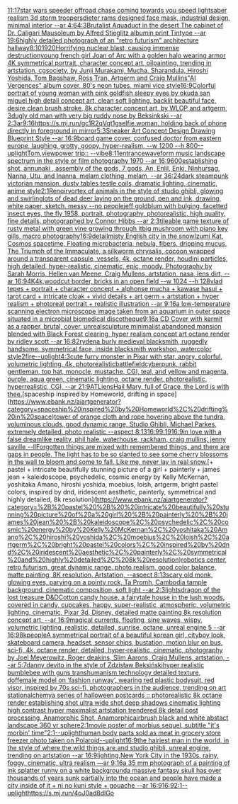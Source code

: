 [11:17](https://www.ebank.nz/aiartgenerator?category=11%3A17)[star wars speeder offroad chase coming towards you speed lightsaber realism 3d storm troopers](https://www.ebank.nz/aiartgenerator?category=star%20wars%20speeder%20offroad%20chase%20coming%20towards%20you%20speed%20lightsaber%20realism%203d%20storm%20troopers)[dieter rams designed face mask, industrial design, minimal interior --ar 4:6](https://www.ebank.nz/aiartgenerator?category=dieter%20rams%20designed%20face%20mask%2C%20industrial%20design%2C%20minimal%20interior%20--ar%204%3A6)[4:3](https://www.ebank.nz/aiartgenerator?category=4%3A3)[Brutalist Aquaduct in the desert The cabinet of Dr. Caligari Mausoleum by Alfred Stieglitz albumin print Tintype --ar 19:6](https://www.ebank.nz/aiartgenerator?category=Brutalist%20Aquaduct%20in%20the%20desert%20The%20cabinet%20of%20Dr.%20Caligari%20Mausoleum%20by%20Alfred%20Stieglitz%20albumin%20print%20Tintype%20--ar%2019%3A6)[highly detailed photograph of an "retro futurism" architecture hallway](https://www.ebank.nz/aiartgenerator?category=highly%20detailed%20photograph%20of%20an%20%22retro%20futurism%22%20architecture%20hallway)[8:10](https://www.ebank.nz/aiartgenerator?category=8%3A10)[1920](https://www.ebank.nz/aiartgenerator?category=1920)[Horrifying nuclear blast, causing immense destruction](https://www.ebank.nz/aiartgenerator?category=Horrifying%20nuclear%20blast%2C%20causing%20immense%20destruction)[young french girl Joan of Arc with a golden halo wearing armor 4K symmetrical portrait, character concept art, oilpainting, trending in artstation, cgsociety, by Junji Murakami, Mucha, Sharandula, Hiroshi Yoshida, Tom Bagshaw, Ross Tran, Artgerm and Craig Mullins](https://www.ebank.nz/aiartgenerator?category=young%20french%20girl%20Joan%20of%20Arc%20with%20a%20golden%20halo%20wearing%20armor%204K%20symmetrical%20portrait%2C%20character%20concept%20art%2C%20oilpainting%2C%20trending%20in%20artstation%2C%20cgsociety%2C%20by%20Junji%20Murakami%2C%20Mucha%2C%20Sharandula%2C%20Hiroshi%20Yoshida%2C%20Tom%20Bagshaw%2C%20Ross%20Tran%2C%20Artgerm%20and%20Craig%20Mullins)["AI Vergences" album cover, 80's neon tubes, miami vice style](https://www.ebank.nz/aiartgenerator?category=%22AI%20Vergences%22%20album%20cover%2C%2080%27s%20neon%20tubes%2C%20miami%20vice%20style)[16:9](https://www.ebank.nz/aiartgenerator?category=16%3A9)[Colorful portrait of young woman with pink goldfish sleepy eyes by okuda san miguel high detail concept art, clean soft lighting, backlit beautiful face, desire clean brush stroke, 8k character concept art, by WLOP and artgerm, 3d](https://www.ebank.nz/aiartgenerator?category=Colorful%20portrait%20of%20young%20woman%20with%20pink%20goldfish%20sleepy%20eyes%20by%20okuda%20san%20miguel%20high%20detail%20concept%20art%2C%20clean%20soft%20lighting%2C%20backlit%20beautiful%20face%2C%20desire%20clean%20brush%20stroke%2C%208k%20character%20concept%20art%2C%20by%20WLOP%20and%20artgerm%2C%203d)[ugly old man with very big ruddy nose by Beksinkski --ar 2:3](https://www.ebank.nz/aiartgenerator?category=ugly%20old%20man%20with%20very%20big%20ruddy%20nose%20by%20Beksinkski%20--ar%202%3A3)[ar9:16](https://www.ebank.nz/aiartgenerator?category=ar9%3A16)[<https://s.mj.run/gc1R2qVqt1g>](https://www.ebank.nz/aiartgenerator?category=%3Chttps%3A//s.mj.run/gc1R2qVqt1g%3E)[selfie,woman, holding back of phone directly in foreground in mirror](https://www.ebank.nz/aiartgenerator?category=selfie%2Cwoman%2C%20holding%20back%20of%20phone%20directly%20in%20foreground%20in%20mirror)[5:3](https://www.ebank.nz/aiartgenerator?category=5%3A3)[Sneaker Art Concept Design Drawing Blueprint Style --ar 16:9](https://www.ebank.nz/aiartgenerator?category=Sneaker%20Art%20Concept%20Design%20Drawing%20Blueprint%20Style%20--ar%2016%3A9)[board game cover, confused doctor from eastern europe, laughing, grotty, goopy, hyper-realism, --w 1200 --h 800](https://www.ebank.nz/aiartgenerator?category=board%20game%20cover%2C%20confused%20doctor%20from%20eastern%20europe%2C%20laughing%2C%20grotty%2C%20goopy%2C%20hyper-realism%2C%20--w%201200%20--h%20800)[--uplight](https://www.ebank.nz/aiartgenerator?category=--uplight)[Tom,](https://www.ebank.nz/aiartgenerator?category=Tom%2C)[view](https://www.ebank.nz/aiartgenerator?category=view)[power trip:: --vibe](https://www.ebank.nz/aiartgenerator?category=power%20trip%3A%3A%20--vibe)[8:11](https://www.ebank.nz/aiartgenerator?category=8%3A11)[entrance](https://www.ebank.nz/aiartgenerator?category=entrance)[waveform  music landscape spectrum in the style or film photography 1970 --ar 16:9](https://www.ebank.nz/aiartgenerator?category=waveform%20%20music%20landscape%20spectrum%20in%20the%20style%20or%20film%20photography%201970%20--ar%2016%3A9)[600](https://www.ebank.nz/aiartgenerator?category=600)[establishing shot, annunaki ,  assembly of the gods, 7 gods, An, Enlil, Enki, Ninhursag, Nanna, Utu, and Inanna, melam clothing, melam, --ar 36:24](https://www.ebank.nz/aiartgenerator?category=establishing%20shot%2C%20annunaki%20%2C%20%20assembly%20of%20the%20gods%2C%207%20gods%2C%20An%2C%20Enlil%2C%20Enki%2C%20Ninhursag%2C%20Nanna%2C%20Utu%2C%20and%20Inanna%2C%20melam%20clothing%2C%20melam%2C%20--ar%2036%3A24)[dark steampunk victorian mansion. dusty tables testle coils, dramatic lighting, cinematic, anime style](https://www.ebank.nz/aiartgenerator?category=dark%20steampunk%20victorian%20mansion.%20dusty%20tables%20testle%20coils%2C%20dramatic%20lighting%2C%20cinematic%2C%20anime%20style)[2:1](https://www.ebank.nz/aiartgenerator?category=2%3A1)[Renoir](https://www.ebank.nz/aiartgenerator?category=Renoir)[vortex of animals in the style of studio ghibli, glowing and swirling](https://www.ebank.nz/aiartgenerator?category=vortex%20of%20animals%20in%20the%20style%20of%20studio%20ghibli%2C%20glowing%20and%20swirling)[lots of dead deer laying on the ground, pen and ink, drawing, white paper, sketch, messy --no people](https://www.ebank.nz/aiartgenerator?category=lots%20of%20dead%20deer%20laying%20on%20the%20ground%2C%20pen%20and%20ink%2C%20drawing%2C%20white%20paper%2C%20sketch%2C%20messy%20--no%20people)[jeff goldblum with bulging, facetted insect eyes, the fly 1958, portrait, photography, photorealistic, high quality, fine details, photographed by Connor Hibbs --ar 2:3](https://www.ebank.nz/aiartgenerator?category=jeff%20goldblum%20with%20bulging%2C%20facetted%20insect%20eyes%2C%20the%20fly%201958%2C%20portrait%2C%20photography%2C%20photorealistic%2C%20high%20quality%2C%20fine%20details%2C%20photographed%20by%20Connor%20Hibbs%20--ar%202%3A3)[tileable game texture of rusty metal with green vine growing through it](https://www.ebank.nz/aiartgenerator?category=tileable%20game%20texture%20of%20rusty%20metal%20with%20green%20vine%20growing%20through%20it)[big mushroom with piano key gills, macro photography](https://www.ebank.nz/aiartgenerator?category=big%20mushroom%20with%20piano%20key%20gills%2C%20macro%20photography)[16:9](https://www.ebank.nz/aiartgenerator?category=16%3A9)[detail](https://www.ebank.nz/aiartgenerator?category=detail)[misty English city in the snow](https://www.ebank.nz/aiartgenerator?category=misty%20English%20city%20in%20the%20snow)[Izumi Kat, Cosmos spacetime, Floating microbacteria, nebula, fibers, dripping mucus, The Triumph of the Immaculate, a silkworm chrysalis, cocoon wrapped around a transparent capsule, vessels, 4k, octane render, houdini particles, high detailed, hyper-realistic, cinematic, epic, moody, Photography by Sarah Morris, Hellen van Meene, Craig Mullens, artstation, nasa, lens dirt, --ar 16:9](https://www.ebank.nz/aiartgenerator?category=Izumi%20Kat%2C%20Cosmos%20spacetime%2C%20Floating%20microbacteria%2C%20nebula%2C%20fibers%2C%20dripping%20mucus%2C%20The%20Triumph%20of%20the%20Immaculate%2C%20a%20silkworm%20chrysalis%2C%20cocoon%20wrapped%20around%20a%20transparent%20capsule%2C%20vessels%2C%204k%2C%20octane%20render%2C%20houdini%20particles%2C%20high%20detailed%2C%20hyper-realistic%2C%20cinematic%2C%20epic%2C%20moody%2C%20Photography%20by%20Sarah%20Morris%2C%20Hellen%20van%20Meene%2C%20Craig%20Mullens%2C%20artstation%2C%20nasa%2C%20lens%20dirt%2C%20--ar%2016%3A9)[4K](https://www.ebank.nz/aiartgenerator?category=4K)[4k,](https://www.ebank.nz/aiartgenerator?category=4k%2C)[woodcut border, bricks in an open field --w 1024 --h 128](https://www.ebank.nz/aiartgenerator?category=woodcut%20border%2C%20bricks%20in%20an%20open%20field%20--w%201024%20--h%20128)[vlad tepes + portrait + character concept + alphonse mucha + kawase hasui + tarot card + intricate cloak + vivid details + art germ + artstation + hyper realism + photoreal portrait + realistic illustration --ar 9:16](https://www.ebank.nz/aiartgenerator?category=vlad%20tepes%20%2B%20portrait%20%2B%20character%20concept%20%2B%20alphonse%20mucha%20%2B%20kawase%20hasui%20%2B%20tarot%20card%20%2B%20intricate%20cloak%20%2B%20vivid%20details%20%2B%20art%20germ%20%2B%20artstation%20%2B%20hyper%20realism%20%2B%20photoreal%20portrait%20%2B%20realistic%20illustration%20--ar%209%3A16)[a low-temperature scanning electron microscope image taken from an aquarium in outer space situated in a microbial biomedical discotheque](https://www.ebank.nz/aiartgenerator?category=a%20low-temperature%20scanning%20electron%20microscope%20image%20taken%20from%20an%20aquarium%20in%20outer%20space%20situated%20in%20a%20microbial%20biomedical%20discotheque)[9:16](https://www.ebank.nz/aiartgenerator?category=9%3A16)[a CD Cover with kermit as a rapper, brutal, cover, unreal](https://www.ebank.nz/aiartgenerator?category=a%20CD%20Cover%20with%20kermit%20as%20a%20rapper%2C%20brutal%2C%20cover%2C%20unreal)[sculpture minimalist abandoned mansion blended with Black Forest clearing, hyper realism concept art octane render by ridley scott --ar 16:8](https://www.ebank.nz/aiartgenerator?category=sculpture%20minimalist%20abandoned%20mansion%20blended%20with%20Black%20Forest%20clearing%2C%20hyper%20realism%20concept%20art%20octane%20render%20by%20ridley%20scott%20--ar%2016%3A8)[2](https://www.ebank.nz/aiartgenerator?category=2)[ryden](https://www.ebank.nz/aiartgenerator?category=ryden)[a burly medieval blacksmith, ruggedly handsome,  symmetrical face, inside blacksmith workshop, watercolor style](https://www.ebank.nz/aiartgenerator?category=a%20burly%20medieval%20blacksmith%2C%20ruggedly%20handsome%2C%20%20symmetrical%20face%2C%20inside%20blacksmith%20workshop%2C%20watercolor%20style)[2](https://www.ebank.nz/aiartgenerator?category=2)[fire](https://www.ebank.nz/aiartgenerator?category=fire)[--uplight](https://www.ebank.nz/aiartgenerator?category=--uplight)[4:3](https://www.ebank.nz/aiartgenerator?category=4%3A3)[cute furry monster in Pixar with star, angry, colorful, volumetric lighting, 4k, photorealistic](https://www.ebank.nz/aiartgenerator?category=cute%20furry%20monster%20in%20Pixar%20with%20star%2C%20angry%2C%20colorful%2C%20volumetric%20lighting%2C%204k%2C%20photorealistic)[battlefield](https://www.ebank.nz/aiartgenerator?category=battlefield)[cyberpunk, rabbit gentleman, top hat, monocle, mustache, CGI, teal, and yellow and magenta, purple, aqua green, cinematic lighting, octane render, photorealistic, hyperrealistic, CGI, --ar 21:9](https://www.ebank.nz/aiartgenerator?category=cyberpunk%2C%20rabbit%20gentleman%2C%20top%20hat%2C%20monocle%2C%20mustache%2C%20CGI%2C%20teal%2C%20and%20yellow%20and%20magenta%2C%20purple%2C%20aqua%20green%2C%20cinematic%20lighting%2C%20octane%20render%2C%20photorealistic%2C%20hyperrealistic%2C%20CGI%2C%20--ar%2021%3A9)[ATLiens](https://www.ebank.nz/aiartgenerator?category=ATLiens)[Hail Mary, full of Grace, the Lord is with thee.](https://www.ebank.nz/aiartgenerator?category=Hail%20Mary%2C%20full%20of%20Grace%2C%20the%20Lord%20is%20with%20thee.)[spaceship inspired by Homeworld, drifting in space](https://www.ebank.nz/aiartgenerator?category=spaceship%20inspired%20by%20Homeworld%2C%20drifting%20in%20space)[tower of orange cloth and rope hovering above the tundra, voluminous clouds, good dynamic range, Studio Ghibli, Michael Parkes, extremely detailed, photo realistic --aspect 8:13](https://www.ebank.nz/aiartgenerator?category=tower%20of%20orange%20cloth%20and%20rope%20hovering%20above%20the%20tundra%2C%20voluminous%20clouds%2C%20good%20dynamic%20range%2C%20Studio%20Ghibli%2C%20Michael%20Parkes%2C%20extremely%20detailed%2C%20photo%20realistic%20--aspect%208%3A13)[16:9](https://www.ebank.nz/aiartgenerator?category=16%3A9)[9:19](https://www.ebank.nz/aiartgenerator?category=9%3A19)[16:9](https://www.ebank.nz/aiartgenerator?category=16%3A9)[in love with a false dreamlike reality, phil hale,  waterhouse, rackham, craig mullins, jenny saville --ll](https://www.ebank.nz/aiartgenerator?category=in%20love%20with%20a%20false%20dreamlike%20reality%2C%20phil%20hale%2C%20%20waterhouse%2C%20rackham%2C%20craig%20mullins%2C%20jenny%20saville%20--ll)[Forgotten things are mixed with remembered things, and there are gaps in people. The light has to be so slanted to see some cherry blossoms in the wall to bloom and some to fall. Like me, never lay in real snow.](https://www.ebank.nz/aiartgenerator?category=Forgotten%20things%20are%20mixed%20with%20remembered%20things%2C%20and%20there%20are%20gaps%20in%20people.%20The%20light%20has%20to%20be%20so%20slanted%20to%20see%20some%20cherry%20blossoms%20in%20the%20wall%20to%20bloom%20and%20some%20to%20fall.%20Like%20me%2C%20never%20lay%20in%20real%20snow.)[+ pastel +  intricate beautifully stunning picture of a girl + painterly + james jean + kaleidoscope, psychedelic, cosmic energy by Kelly McKernan, yoshitaka Amano, hiroshi yoshida, moebius, loish, artgerm, bright pastel colors, inspired by dnd, iridescent aesthetic, painterly, symmetrical and highly detailed, 8k resolution](https://www.ebank.nz/aiartgenerator?category=%2B%20pastel%20%2B%20%20intricate%20beautifully%20stunning%20picture%20of%20a%20girl%20%2B%20painterly%20%2B%20james%20jean%20%2B%20kaleidoscope%2C%20psychedelic%2C%20cosmic%20energy%20by%20Kelly%20McKernan%2C%20yoshitaka%20Amano%2C%20hiroshi%20yoshida%2C%20moebius%2C%20loish%2C%20artgerm%2C%20bright%20pastel%20colors%2C%20inspired%20by%20dnd%2C%20iridescent%20aesthetic%2C%20painterly%2C%20symmetrical%20and%20highly%20detailed%2C%208k%20resolution)[robotics center, retro futurism, great dynamic range, photo realism, good color balance, matte painting, 8K resolution, Artstation, --aspect 8:13](https://www.ebank.nz/aiartgenerator?category=robotics%20center%2C%20retro%20futurism%2C%20great%20dynamic%20range%2C%20photo%20realism%2C%20good%20color%20balance%2C%20matte%20painting%2C%208K%20resolution%2C%20Artstation%2C%20--aspect%208%3A13)[scary old monk, glowing eyes,  parying on a pointy rock, Ta Promh, Cambodia tample background, cinematic composition, soft  light --ar 2:3](https://www.ebank.nz/aiartgenerator?category=scary%20old%20monk%2C%20glowing%20eyes%2C%20%20parying%20on%20a%20pointy%20rock%2C%20Ta%20Promh%2C%20Cambodia%20tample%20background%2C%20cinematic%20composition%2C%20soft%20%20light%20--ar%202%3A3)[lights](https://www.ebank.nz/aiartgenerator?category=lights)[dragon of the lost treasure D&D](https://www.ebank.nz/aiartgenerator?category=dragon%20of%20the%20lost%20treasure%20D%26D)[Cotton candy house, a fairytale house in the lush woods, covered in  candy, cupcakes, happy, super-realistic, atmospheric, volumetric lighting, cinematic, Pixar 3d, Disney, detailed matte painting 8k resolution concept art, --ar 16:9](https://www.ebank.nz/aiartgenerator?category=Cotton%20candy%20house%2C%20a%20fairytale%20house%20in%20the%20lush%20woods%2C%20covered%20in%20%20candy%2C%20cupcakes%2C%20happy%2C%20super-realistic%2C%20atmospheric%2C%20volumetric%20lighting%2C%20cinematic%2C%20Pixar%203d%2C%20Disney%2C%20detailed%20matte%20painting%208k%20resolution%20concept%20art%2C%20--ar%2016%3A9)[magical currents, floating, sine waves, wispy, volumetric lighting, realistic, detailed, sunrise, octane, unreal engine 5 --ar 16:9](https://www.ebank.nz/aiartgenerator?category=magical%20currents%2C%20floating%2C%20sine%20waves%2C%20wispy%2C%20volumetric%20lighting%2C%20realistic%2C%20detailed%2C%20sunrise%2C%20octane%2C%20unreal%20engine%205%20--ar%2016%3A9)[8k](https://www.ebank.nz/aiartgenerator?category=8k)[people](https://www.ebank.nz/aiartgenerator?category=people)[A symmetrical portrait of a beautiful korean girl, cityboy look, skateboard camera, headset, sensor chips, bustation, motion blur on bus, sci-fi, 4k, octane render, detailed, hyper-realistic, cinematic, photography by Joel Meyerowitz, Roger deakins, Slim Aarons, Craig Mullens, artstation, --ar 5:7](https://www.ebank.nz/aiartgenerator?category=A%20symmetrical%20portrait%20of%20a%20beautiful%20korean%20girl%2C%20cityboy%20look%2C%20skateboard%20camera%2C%20headset%2C%20sensor%20chips%2C%20bustation%2C%20motion%20blur%20on%20bus%2C%20sci-fi%2C%204k%2C%20octane%20render%2C%20detailed%2C%20hyper-realistic%2C%20cinematic%2C%20photography%20by%20Joel%20Meyerowitz%2C%20Roger%20deakins%2C%20Slim%20Aarons%2C%20Craig%20Mullens%2C%20artstation%2C%20--ar%205%3A7)[danny devito in the style of Zdzisław Beksiński](https://www.ebank.nz/aiartgenerator?category=danny%20devito%20in%20the%20style%20of%20Zdzis%C5%82aw%20Beksi%C5%84ski)[hyper realistic bumblebee with guns transhumanism technology detailed texture, dof](https://www.ebank.nz/aiartgenerator?category=hyper%20realistic%20bumblebee%20with%20guns%20transhumanism%20technology%20detailed%20texture%2C%20dof)[female model on ‘fashion runway’, wearing red plastic bodysuit, red visor, inspired by 70s sci-fi, photographers in the audience, trending on art station](https://www.ebank.nz/aiartgenerator?category=female%20model%20on%20%E2%80%98fashion%20runway%E2%80%99%2C%20wearing%20red%20plastic%20bodysuit%2C%20red%20visor%2C%20inspired%20by%2070s%20sci-fi%2C%20photographers%20in%20the%20audience%2C%20trending%20on%20art%20station)[alchemy](https://www.ebank.nz/aiartgenerator?category=alchemy)[a series of halloween postcards  :: photorealistic 8k octane render establishing shot ultra wide shot deep shadows cinematic lighting high contrast  hyper maximalist artstation trendered 8k detail post processing, Anamorphic Shot, Anamorphic](https://www.ebank.nz/aiartgenerator?category=a%20series%20of%20halloween%20postcards%20%20%3A%3A%20photorealistic%208k%20octane%20render%20establishing%20shot%20ultra%20wide%20shot%20deep%20shadows%20cinematic%20lighting%20high%20contrast%20%20hyper%20maximalist%20artstation%20trendered%208k%20detail%20post%20processing%2C%20Anamorphic%20Shot%2C%20Anamorphic)[airbrush black and white abstact landscape 360 vr sphere](https://www.ebank.nz/aiartgenerator?category=airbrush%20black%20and%20white%20abstact%20landscape%20360%20vr%20sphere)[2:1](https://www.ebank.nz/aiartgenerator?category=2%3A1)[movie poster of morbius sequel, subtitle "it's morbin' time"](https://www.ebank.nz/aiartgenerator?category=movie%20poster%20of%20morbius%20sequel%2C%20subtitle%20%22it%27s%20morbin%27%20time%22)[2:1](https://www.ebank.nz/aiartgenerator?category=2%3A1)[--uplight](https://www.ebank.nz/aiartgenerator?category=--uplight)[human body parts sold as meat in grocery store freezer photo taken on Polaroid](https://www.ebank.nz/aiartgenerator?category=human%20body%20parts%20sold%20as%20meat%20in%20grocery%20store%20freezer%20photo%20taken%20on%20Polaroid)[--uplight](https://www.ebank.nz/aiartgenerator?category=--uplight)[16:9](https://www.ebank.nz/aiartgenerator?category=16%3A9)[the hairiest man in the world, in the style of where the wild things are and studio ghibli, unreal engine, trending on artstation --ar 16:9](https://www.ebank.nz/aiartgenerator?category=the%20hairiest%20man%20in%20the%20world%2C%20in%20the%20style%20of%20where%20the%20wild%20things%20are%20and%20studio%20ghibli%2C%20unreal%20engine%2C%20trending%20on%20artstation%20--ar%2016%3A9)[lighting,](https://www.ebank.nz/aiartgenerator?category=lighting%2C)[New York City in the 1930s, rainy, foggy, cinematic, ultra realism —ar 9:16](https://www.ebank.nz/aiartgenerator?category=New%20York%20City%20in%20the%201930s%2C%20rainy%2C%20foggy%2C%20cinematic%2C%20ultra%20realism%20%E2%80%94ar%209%3A16)[a 35 mm photograph of a painting of ink splatter runny on a white background](https://www.ebank.nz/aiartgenerator?category=a%2035%20mm%20photograph%20of%20a%20painting%20of%20ink%20splatter%20runny%20on%20a%20white%20background)[a massive fantasy skull has over thousands of years sunk partially into the ocean and people have made a city inside of it + ni no kuni style + gouache --ar 16:9](https://www.ebank.nz/aiartgenerator?category=a%20massive%20fantasy%20skull%20has%20over%20thousands%20of%20years%20sunk%20partially%20into%20the%20ocean%20and%20people%20have%20made%20a%20city%20inside%20of%20it%20%2B%20ni%20no%20kuni%20style%20%2B%20gouache%20--ar%2016%3A9)[16:9](https://www.ebank.nz/aiartgenerator?category=16%3A9)[2:1](https://www.ebank.nz/aiartgenerator?category=2%3A1)[--uplight](https://www.ebank.nz/aiartgenerator?category=--uplight)[<https://s.mj.run/4oJ0ad8dlGo>](https://www.ebank.nz/aiartgenerator?category=%3Chttps%3A//s.mj.run/4oJ0ad8dlGo%3E)